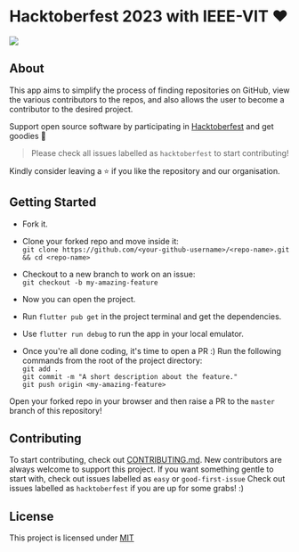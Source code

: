 # Hacktoberfest 2023 with IEEE-VIT :heart:
<img src="https://files.ieeevit.org/Hacktoberfest-23/Hacktoberfest%20App.png">

## About
This app aims to simplify the process of finding repositories on GitHub, view the various contributors to the repos, and also allows the user to become a contributor to the desired project.

Support open source software by participating in [Hacktoberfest](https://hacktoberfest.digitalocean.com) and get goodies :yellow_heart:

> Please check all issues labelled as `hacktoberfest` to start contributing!

Kindly consider leaving a :star: if you like the repository and our organisation.

## Getting Started
* Fork it.
* Clone your forked repo and move inside it:\
`git clone https://github.com/<your-github-username>/<repo-name>.git && cd <repo-name>`

* Checkout to a new branch to work on an issue:\
`git checkout -b my-amazing-feature`

* Now you can open the project.
* Run `flutter pub get` in the project terminal and get the dependencies.
* Use `flutter run debug` to run the app in your local emulator.
* Once you're all done coding, it's time to open a PR :)
Run the following commands from the root of the project directory:\
`git add .`\
`git commit -m "A short description about the feature."`\
`git push origin <my-amazing-feature>`

Open your forked repo in your browser and then raise a PR to the `master` branch of this repository!

## Contributing

To start contributing, check out [CONTRIBUTING.md](https://github.com/IEEE-VIT/hacktoberfest-flutter/blob/master/CONTRIBUTING.md). New contributors are always welcome to support this project. If you want something gentle to start with, check out issues labelled as `easy` or `good-first-issue` Check out issues labelled as `hacktoberfest` if you are up for some grabs! :) 

## License

This project is licensed under [MIT](https://github.com/IEEE-VIT/hacktoberfest-flutter/blob/master/LICENSE)
